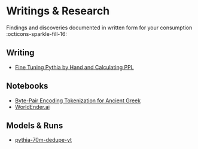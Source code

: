# Writings & Research
Findings and discoveries documented in written form for your consumption :octicons-sparkle-fill-16:

## Writing 
- [Fine Tuning Pythia by Hand and Calculating PPL](./posts/fine-tuning-pythia.md)

## Notebooks
- [Byte-Pair Encoding Tokenization for Ancient Greek](https://github.com/keppy/KeppyLab/blob/master/Copy_of_Byte_Pair_Encoding_tokenization.ipynb)
- [WorldEnder.ai](https://github.com/keppy/WorldEnder.ai/blob/master/WorldEnder_ai.ipynb)

## Models & Runs
- [pythia-70m-dedupe-yt](https://huggingface.co/keppy/pythia-70m-dedupe-yt)
